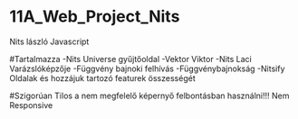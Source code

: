 # 11A_Web_Project_Nits
Nits lászló Javascript

#Tartalmazza
-Nits Universe gyűjtőoldal
-Vektor Viktor
-Nits Laci Varázslóképzője
-Függvény bajnoki felhívás
-Függvénybajnokság
-Nitsify
Oldalak és hozzájuk tartozó featurek összességét

#Szigorúan Tilos a nem megfelelő képernyő felbontásban használni!!!
Nem Responsive
